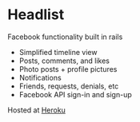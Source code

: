 # Headlist

Facebook functionality built in rails
* Simplified timeline view
* Posts, comments, and likes
* Photo posts + profile pictures
* Notifications
* Friends, requests, denials, etc
* Facebook API sign-in and sign-up

Hosted at [Heroku](https://blooming-reaches-93450.herokuapp.com/)
